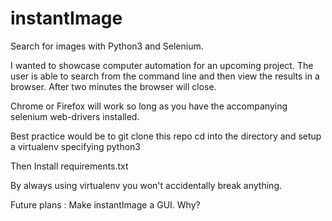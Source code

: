 # instantImage

Search for images with Python3 and Selenium.

I wanted to showcase computer automation for an upcoming project. The user is able to search from the command line and then
view the results in a browser. After two minutes the browser will close.

Chrome or Firefox will work so long as you have the accompanying selenium web-drivers installed.

Best practice would be to git clone this repo cd into the directory and setup a virtualenv specifying python3

Then Install requirements.txt

By always using virtualenv you won't accidentally break anything.

Future plans : Make instantImage a GUI. Why?

